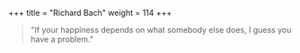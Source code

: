 +++
title = "Richard Bach"
weight = 114
+++

> "If your happiness depends on what somebody else does, I guess you have a
> problem."
